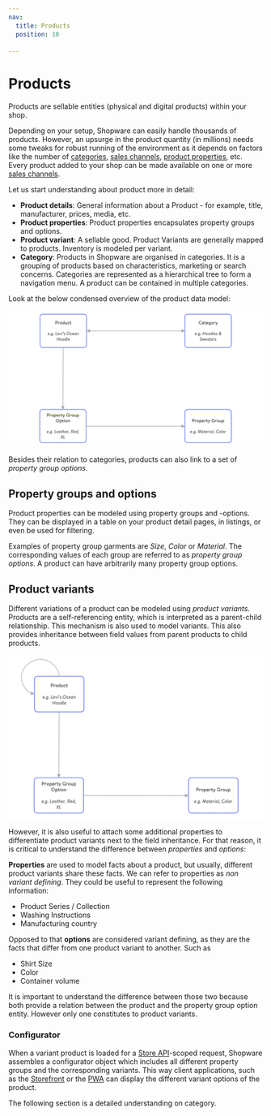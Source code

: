 ```yaml
---
nav:
  title: Products
  position: 10

---
```


# Products

Products are sellable entities (physical and digital products) within your shop.

Depending on your setup, Shopware can easily handle thousands of products. However, an upsurge in the product quantity (in millions) needs some tweaks for robust running of the environment as it depends on factors like the number of [categories](../../../concepts/commerce/catalog/categories), [sales channels](../../../concepts/commerce/catalog/sales-channels), [product properties](../../../concepts/commerce/catalog/products#property-groups--options), etc. Every product added to your shop can be made available on one or more [sales channels](../../../concepts/commerce/catalog/sales-channels).

Let us start understanding about product more in detail:

* **Product details**: General information about a Product - for example, title, manufacturer, prices, media, etc.
* **Product properties**: Product properties encapsulates property groups and options.
* **Product variant**: A sellable good. Product Variants are generally mapped to products. Inventory is modeled per variant.
* **Category**: Products in Shopware are organised in categories. It is a grouping of products based on characteristics, marketing or search concerns. Categories are represented as a hierarchical tree to form a navigation menu. A product can be contained in multiple categories.

Look at the below condensed overview of the product data model:

![Condensed overview of the product data model](../../../assets/concept-catalog-products-datamodel.png)

Besides their relation to categories, products can also link to a set of *property group options*.

## Property groups and options

Product properties can be modeled using property groups and -options. They can be displayed in a table on your product detail pages, in listings, or even be used for filtering.

Examples of property group garments are *Size*, *Color* or *Material*. The corresponding values of each group are referred to as *property group options*. A product can have arbitrarily many property group options.

## Product variants

Different variations of a product can be modeled using *product variants*. Products are a self-referencing entity, which is interpreted as a parent-child relationship. This mechanism is also used to model variants. This also provides inheritance between field values from parent products to child products.

![Variant model](../../../assets/concept-catalog-products-variantModel.png)

However, it is also useful to attach some additional properties to differentiate product variants next to the field inheritance. For that reason, it is critical to understand the difference between *properties* and *options*:

**Properties** are used to model facts about a product, but usually, different product variants share these facts. We can refer to properties as *non variant defining*. They could be useful to represent the following information:

* Product Series / Collection
* Washing Instructions
* Manufacturing country

Opposed to that **options** are considered variant defining, as they are the facts that differ from one product variant to another. Such as

* Shirt Size
* Color
* Container volume

It is important to understand the difference between those two because both provide a relation between the product and the property group option entity. However only one constitutes to product variants.

### Configurator

When a variant product is loaded for a [Store API](../../api/store-api)-scoped request, Shopware assembles a configurator object which includes all different property groups and the corresponding variants. This way client applications, such as the [Storefront](../../../guides/plugins/plugins/storefront/) or the [PWA](../../../products/pwa) can display the different variant options of the product.

The following section is a detailed understanding on category.
